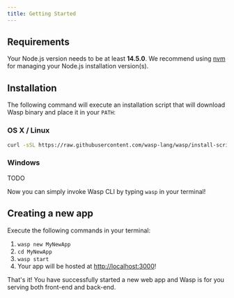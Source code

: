 ```yaml
---
title: Getting Started
---
```


## Requirements

Your Node.js version needs to be at least **14.5.0**. We recommend using
[nvm](https://github.com/nvm-sh/nvm) for managing your Node.js installation version(s).

## Installation

The following command will execute an installation script that will download Wasp binary and place
it in your `PATH`:

### OS X / Linux
```bash
curl -sSL https://raw.githubusercontent.com/wasp-lang/wasp/install-script/waspc/tools/install.sh | sh
```

### Windows

TODO

Now you can simply invoke Wasp CLI by typing `wasp` in your terminal!

## Creating a new app

Execute the following commands in your terminal:
1. `wasp new MyNewApp`
2. `cd MyNewApp`
3. `wasp start`
4. Your app will be hosted at <http://localhost:3000>!

That's it! You have successfully started a new web app and Wasp is for you serving both front-end and back-end.
